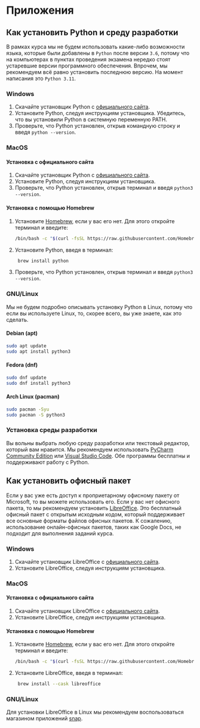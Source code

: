 # Приложения

## Как установить Python и среду разработки

В рамках курса мы не будем использовать какие-либо возможности языка, которые были добавлены в `Python` после версии `3.6`, потому что на компьютерах в пунктах проведения экзамена нередко стоят устаревшие версии программного обеспечения. Впрочем, мы рекомендуем всё равно установить последнюю версию. На момент написания это `Python 3.11`.

### Windows

1. Скачайте установщик Python с [официального сайта](https://www.python.org/downloads/windows/).
2. Установите Python, следуя инструкциям установщика. Убедитесь, что вы установили Python в системную переменную PATH.
3. Проверьте, что Python установлен, открыв командную строку и введя `python --version`.

### MacOS

#### Установка с официального сайта

1. Скачайте установщик Python с [официального сайта](https://www.python.org/downloads/macos/).
2. Установите Python, следуя инструкциям установщика.
3. Проверьте, что Python установлен, открыв терминал и введя `python3 --version`.

#### Установка с помощью Homebrew

1. Установите [Homebrew](https://brew.sh/), если у вас его нет. Для этого откройте терминал и введите:
   ```bash {numbers=none}
   /bin/bash -c "$(curl -fsSL https://raw.githubusercontent.com/Homebrew/install/HEAD/install.sh)"
   ```
2. Установите Python, введя в терминал:
   ```bash {numbers=none}
    brew install python
   ```
3. Проверьте, что Python установлен, открыв терминал и введя `python3 --version`.

### GNU/Linux

Мы не будем подробно описывать установку Python в Linux, потому что если вы используете Linux, то, скорее всего, вы уже знаете, как это сделать.

#### Debian (apt)

```bash {numbers=none}
sudo apt update
sudo apt install python3
```

#### Fedora (dnf)

```bash {numbers=none}
sudo dnf update
sudo dnf install python3
```

#### Arch Linux (pacman)

```bash {numbers=none}
sudo pacman -Syu
sudo pacman -S python3
```

### Установка среды разработки

Вы вольны выбрать любую среду разработки или текстовый редактор, который вам нравится. Мы рекомендуем использовать [PyCharm Community Edition](https://www.jetbrains.com/pycharm) или [Visual Studio Code](https://code.visualstudio.com/). Обе программы бесплатны и поддерживают работу с Python.

## Как установить офисный пакет

Если у вас уже есть доступ к проприетарному офисному пакету от Microsoft, то вы можете использовать его. Если у вас нет офисного пакета, то мы рекомендуем установить [LibreOffice](https://www.libreoffice.org/). Это бесплатный офисный пакет с открытым исходным кодом, который поддерживает все основные форматы файлов офисных пакетов. К сожалению, использование онлайн-офисных пакетов, таких как Google Docs, не подходит для выполнения заданий курса.

### Windows

1. Скачайте установщик LibreOffice с [официального сайта](https://www.libreoffice.org/download/download/).
2. Установите LibreOffice, следуя инструкциям установщика.

### MacOS

#### Установка с официального сайта

1. Скачайте установщик LibreOffice с [официального сайта](https://www.libreoffice.org/download/download/).
2. Установите LibreOffice, следуя инструкциям установщика.

#### Установка с помощью Homebrew

1. Установите [Homebrew](https://brew.sh/), если у вас его нет. Для этого откройте терминал и введите:
   ```bash {numbers=none}
   /bin/bash -c "$(curl -fsSL https://raw.githubusercontent.com/Homebrew/install/HEAD/install.sh)"
   ```
2. Установите LibreOffice, введя в терминал:
   ```bash {numbers=none}
    brew install --cask libreoffice
   ```

### GNU/Linux

Для установки LibreOffice в Linux мы рекомендуем воспользоваться магазином приложений [snap](https://snapcraft.io/).
